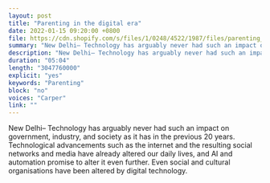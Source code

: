 ```yaml
---
layout: post
title: "Parenting in the digital era"
date: 2022-01-15 09:20:00 +0800
file: https://cdn.shopify.com/s/files/1/0248/4522/1987/files/parenting_in_the_digital_era.mp3?v=1642249033
summary: "New Delhi– Technology has arguably never had such an impact on government, industry, and society as it has in the previous 20 years. Technological advancements such as the internet and the resulting social networks and media have already altered our daily lives, and AI and automation promise to alter it even further. Even social and cultural organisations have been altered by digital technology."
description: "New Delhi– Technology has arguably never had such an impact on government, industry, and society as it has in the previous 20 years. Technological advancements such as the internet and the resulting social networks and media have already altered our daily lives, and AI and automation promise to alter it even further. Even social and cultural organisations have been altered by digital technology."
duration: "05:04"
length: "3047760000"
explicit: "yes"
keywords: "Parenting"
block: "no"
voices: "Carper"
link: ""
---
```


New Delhi– Technology has arguably never had such an impact on government, industry, and society as it has in the previous 20 years. Technological advancements such as the internet and the resulting social networks and media have already altered our daily lives, and AI and automation promise to alter it even further. Even social and cultural organisations have been altered by digital technology.
